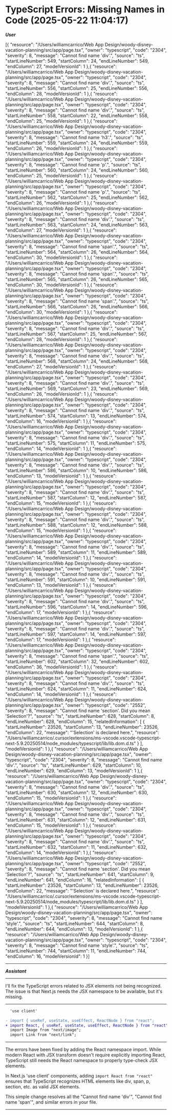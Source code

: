 <!-- Generated by SpecStory -->

# TypeScript Errors: Missing Names in Code (2025-05-22 11:04:17)

_**User**_

[{
	"resource": "/Users/williamcarrico/Web App Design/woody-disney-vacation-planning/src/app/page.tsx",
	"owner": "typescript",
	"code": "2304",
	"severity": 8,
	"message": "Cannot find name 'div'.",
	"source": "ts",
	"startLineNumber": 549,
	"startColumn": 24,
	"endLineNumber": 549,
	"endColumn": 27,
	"modelVersionId": 1
},{
	"resource": "/Users/williamcarrico/Web App Design/woody-disney-vacation-planning/src/app/page.tsx",
	"owner": "typescript",
	"code": "2304",
	"severity": 8,
	"message": "Cannot find name 'div'.",
	"source": "ts",
	"startLineNumber": 556,
	"startColumn": 25,
	"endLineNumber": 556,
	"endColumn": 28,
	"modelVersionId": 1
},{
	"resource": "/Users/williamcarrico/Web App Design/woody-disney-vacation-planning/src/app/page.tsx",
	"owner": "typescript",
	"code": "2304",
	"severity": 8,
	"message": "Cannot find name 'div'.",
	"source": "ts",
	"startLineNumber": 558,
	"startColumn": 22,
	"endLineNumber": 558,
	"endColumn": 25,
	"modelVersionId": 1
},{
	"resource": "/Users/williamcarrico/Web App Design/woody-disney-vacation-planning/src/app/page.tsx",
	"owner": "typescript",
	"code": "2304",
	"severity": 8,
	"message": "Cannot find name 'h3'.",
	"source": "ts",
	"startLineNumber": 559,
	"startColumn": 24,
	"endLineNumber": 559,
	"endColumn": 26,
	"modelVersionId": 1
},{
	"resource": "/Users/williamcarrico/Web App Design/woody-disney-vacation-planning/src/app/page.tsx",
	"owner": "typescript",
	"code": "2304",
	"severity": 8,
	"message": "Cannot find name 'p'.",
	"source": "ts",
	"startLineNumber": 560,
	"startColumn": 24,
	"endLineNumber": 560,
	"endColumn": 25,
	"modelVersionId": 1
},{
	"resource": "/Users/williamcarrico/Web App Design/woody-disney-vacation-planning/src/app/page.tsx",
	"owner": "typescript",
	"code": "2304",
	"severity": 8,
	"message": "Cannot find name 'p'.",
	"source": "ts",
	"startLineNumber": 562,
	"startColumn": 25,
	"endLineNumber": 562,
	"endColumn": 26,
	"modelVersionId": 1
},{
	"resource": "/Users/williamcarrico/Web App Design/woody-disney-vacation-planning/src/app/page.tsx",
	"owner": "typescript",
	"code": "2304",
	"severity": 8,
	"message": "Cannot find name 'div'.",
	"source": "ts",
	"startLineNumber": 563,
	"startColumn": 24,
	"endLineNumber": 563,
	"endColumn": 27,
	"modelVersionId": 1
},{
	"resource": "/Users/williamcarrico/Web App Design/woody-disney-vacation-planning/src/app/page.tsx",
	"owner": "typescript",
	"code": "2304",
	"severity": 8,
	"message": "Cannot find name 'span'.",
	"source": "ts",
	"startLineNumber": 564,
	"startColumn": 26,
	"endLineNumber": 564,
	"endColumn": 30,
	"modelVersionId": 1
},{
	"resource": "/Users/williamcarrico/Web App Design/woody-disney-vacation-planning/src/app/page.tsx",
	"owner": "typescript",
	"code": "2304",
	"severity": 8,
	"message": "Cannot find name 'span'.",
	"source": "ts",
	"startLineNumber": 565,
	"startColumn": 26,
	"endLineNumber": 565,
	"endColumn": 30,
	"modelVersionId": 1
},{
	"resource": "/Users/williamcarrico/Web App Design/woody-disney-vacation-planning/src/app/page.tsx",
	"owner": "typescript",
	"code": "2304",
	"severity": 8,
	"message": "Cannot find name 'span'.",
	"source": "ts",
	"startLineNumber": 566,
	"startColumn": 26,
	"endLineNumber": 566,
	"endColumn": 30,
	"modelVersionId": 1
},{
	"resource": "/Users/williamcarrico/Web App Design/woody-disney-vacation-planning/src/app/page.tsx",
	"owner": "typescript",
	"code": "2304",
	"severity": 8,
	"message": "Cannot find name 'div'.",
	"source": "ts",
	"startLineNumber": 567,
	"startColumn": 25,
	"endLineNumber": 567,
	"endColumn": 28,
	"modelVersionId": 1
},{
	"resource": "/Users/williamcarrico/Web App Design/woody-disney-vacation-planning/src/app/page.tsx",
	"owner": "typescript",
	"code": "2304",
	"severity": 8,
	"message": "Cannot find name 'div'.",
	"source": "ts",
	"startLineNumber": 568,
	"startColumn": 24,
	"endLineNumber": 568,
	"endColumn": 27,
	"modelVersionId": 1
},{
	"resource": "/Users/williamcarrico/Web App Design/woody-disney-vacation-planning/src/app/page.tsx",
	"owner": "typescript",
	"code": "2304",
	"severity": 8,
	"message": "Cannot find name 'div'.",
	"source": "ts",
	"startLineNumber": 569,
	"startColumn": 23,
	"endLineNumber": 569,
	"endColumn": 26,
	"modelVersionId": 1
},{
	"resource": "/Users/williamcarrico/Web App Design/woody-disney-vacation-planning/src/app/page.tsx",
	"owner": "typescript",
	"code": "2304",
	"severity": 8,
	"message": "Cannot find name 'div'.",
	"source": "ts",
	"startLineNumber": 574,
	"startColumn": 13,
	"endLineNumber": 574,
	"endColumn": 16,
	"modelVersionId": 1
},{
	"resource": "/Users/williamcarrico/Web App Design/woody-disney-vacation-planning/src/app/page.tsx",
	"owner": "typescript",
	"code": "2304",
	"severity": 8,
	"message": "Cannot find name 'div'.",
	"source": "ts",
	"startLineNumber": 575,
	"startColumn": 11,
	"endLineNumber": 575,
	"endColumn": 14,
	"modelVersionId": 1
},{
	"resource": "/Users/williamcarrico/Web App Design/woody-disney-vacation-planning/src/app/page.tsx",
	"owner": "typescript",
	"code": "2304",
	"severity": 8,
	"message": "Cannot find name 'div'.",
	"source": "ts",
	"startLineNumber": 586,
	"startColumn": 10,
	"endLineNumber": 586,
	"endColumn": 13,
	"modelVersionId": 1
},{
	"resource": "/Users/williamcarrico/Web App Design/woody-disney-vacation-planning/src/app/page.tsx",
	"owner": "typescript",
	"code": "2304",
	"severity": 8,
	"message": "Cannot find name 'div'.",
	"source": "ts",
	"startLineNumber": 587,
	"startColumn": 12,
	"endLineNumber": 587,
	"endColumn": 15,
	"modelVersionId": 1
},{
	"resource": "/Users/williamcarrico/Web App Design/woody-disney-vacation-planning/src/app/page.tsx",
	"owner": "typescript",
	"code": "2304",
	"severity": 8,
	"message": "Cannot find name 'div'.",
	"source": "ts",
	"startLineNumber": 588,
	"startColumn": 12,
	"endLineNumber": 588,
	"endColumn": 15,
	"modelVersionId": 1
},{
	"resource": "/Users/williamcarrico/Web App Design/woody-disney-vacation-planning/src/app/page.tsx",
	"owner": "typescript",
	"code": "2304",
	"severity": 8,
	"message": "Cannot find name 'div'.",
	"source": "ts",
	"startLineNumber": 589,
	"startColumn": 11,
	"endLineNumber": 589,
	"endColumn": 14,
	"modelVersionId": 1
},{
	"resource": "/Users/williamcarrico/Web App Design/woody-disney-vacation-planning/src/app/page.tsx",
	"owner": "typescript",
	"code": "2304",
	"severity": 8,
	"message": "Cannot find name 'div'.",
	"source": "ts",
	"startLineNumber": 591,
	"startColumn": 10,
	"endLineNumber": 591,
	"endColumn": 13,
	"modelVersionId": 1
},{
	"resource": "/Users/williamcarrico/Web App Design/woody-disney-vacation-planning/src/app/page.tsx",
	"owner": "typescript",
	"code": "2304",
	"severity": 8,
	"message": "Cannot find name 'div'.",
	"source": "ts",
	"startLineNumber": 596,
	"startColumn": 14,
	"endLineNumber": 596,
	"endColumn": 17,
	"modelVersionId": 1
},{
	"resource": "/Users/williamcarrico/Web App Design/woody-disney-vacation-planning/src/app/page.tsx",
	"owner": "typescript",
	"code": "2304",
	"severity": 8,
	"message": "Cannot find name 'div'.",
	"source": "ts",
	"startLineNumber": 597,
	"startColumn": 14,
	"endLineNumber": 597,
	"endColumn": 17,
	"modelVersionId": 1
},{
	"resource": "/Users/williamcarrico/Web App Design/woody-disney-vacation-planning/src/app/page.tsx",
	"owner": "typescript",
	"code": "2304",
	"severity": 8,
	"message": "Cannot find name 'span'.",
	"source": "ts",
	"startLineNumber": 602,
	"startColumn": 32,
	"endLineNumber": 602,
	"endColumn": 36,
	"modelVersionId": 1
},{
	"resource": "/Users/williamcarrico/Web App Design/woody-disney-vacation-planning/src/app/page.tsx",
	"owner": "typescript",
	"code": "2304",
	"severity": 8,
	"message": "Cannot find name 'div'.",
	"source": "ts",
	"startLineNumber": 624,
	"startColumn": 11,
	"endLineNumber": 624,
	"endColumn": 14,
	"modelVersionId": 1
},{
	"resource": "/Users/williamcarrico/Web App Design/woody-disney-vacation-planning/src/app/page.tsx",
	"owner": "typescript",
	"code": "2552",
	"severity": 8,
	"message": "Cannot find name 'section'. Did you mean 'Selection'?",
	"source": "ts",
	"startLineNumber": 628,
	"startColumn": 8,
	"endLineNumber": 628,
	"endColumn": 15,
	"relatedInformation": [
		{
			"startLineNumber": 23526,
			"startColumn": 13,
			"endLineNumber": 23526,
			"endColumn": 22,
			"message": "'Selection' is declared here.",
			"resource": "/Users/williamcarrico/.cursor/extensions/ms-vscode.vscode-typescript-next-5.9.20250514/node_modules/typescript/lib/lib.dom.d.ts"
		}
	],
	"modelVersionId": 1
},{
	"resource": "/Users/williamcarrico/Web App Design/woody-disney-vacation-planning/src/app/page.tsx",
	"owner": "typescript",
	"code": "2304",
	"severity": 8,
	"message": "Cannot find name 'div'.",
	"source": "ts",
	"startLineNumber": 629,
	"startColumn": 10,
	"endLineNumber": 629,
	"endColumn": 13,
	"modelVersionId": 1
},{
	"resource": "/Users/williamcarrico/Web App Design/woody-disney-vacation-planning/src/app/page.tsx",
	"owner": "typescript",
	"code": "2304",
	"severity": 8,
	"message": "Cannot find name 'div'.",
	"source": "ts",
	"startLineNumber": 630,
	"startColumn": 12,
	"endLineNumber": 630,
	"endColumn": 15,
	"modelVersionId": 1
},{
	"resource": "/Users/williamcarrico/Web App Design/woody-disney-vacation-planning/src/app/page.tsx",
	"owner": "typescript",
	"code": "2304",
	"severity": 8,
	"message": "Cannot find name 'div'.",
	"source": "ts",
	"startLineNumber": 631,
	"startColumn": 12,
	"endLineNumber": 631,
	"endColumn": 15,
	"modelVersionId": 1
},{
	"resource": "/Users/williamcarrico/Web App Design/woody-disney-vacation-planning/src/app/page.tsx",
	"owner": "typescript",
	"code": "2304",
	"severity": 8,
	"message": "Cannot find name 'div'.",
	"source": "ts",
	"startLineNumber": 632,
	"startColumn": 11,
	"endLineNumber": 632,
	"endColumn": 14,
	"modelVersionId": 1
},{
	"resource": "/Users/williamcarrico/Web App Design/woody-disney-vacation-planning/src/app/page.tsx",
	"owner": "typescript",
	"code": "2552",
	"severity": 8,
	"message": "Cannot find name 'section'. Did you mean 'Selection'?",
	"source": "ts",
	"startLineNumber": 641,
	"startColumn": 9,
	"endLineNumber": 641,
	"endColumn": 16,
	"relatedInformation": [
		{
			"startLineNumber": 23526,
			"startColumn": 13,
			"endLineNumber": 23526,
			"endColumn": 22,
			"message": "'Selection' is declared here.",
			"resource": "/Users/williamcarrico/.cursor/extensions/ms-vscode.vscode-typescript-next-5.9.20250514/node_modules/typescript/lib/lib.dom.d.ts"
		}
	],
	"modelVersionId": 1
},{
	"resource": "/Users/williamcarrico/Web App Design/woody-disney-vacation-planning/src/app/page.tsx",
	"owner": "typescript",
	"code": "2304",
	"severity": 8,
	"message": "Cannot find name 'style'.",
	"source": "ts",
	"startLineNumber": 644,
	"startColumn": 8,
	"endLineNumber": 644,
	"endColumn": 13,
	"modelVersionId": 1
},{
	"resource": "/Users/williamcarrico/Web App Design/woody-disney-vacation-planning/src/app/page.tsx",
	"owner": "typescript",
	"code": "2304",
	"severity": 8,
	"message": "Cannot find name 'style'.",
	"source": "ts",
	"startLineNumber": 744,
	"startColumn": 11,
	"endLineNumber": 744,
	"endColumn": 16,
	"modelVersionId": 1
}]

---

_**Assistant**_



---

I'll fix the TypeScript errors related to JSX elements not being recognized. The issue is that Next.js needs the JSX namespace to be available, but it's missing.

---

```diff
  'use client'
  
- import { useRef, useState, useEffect, ReactNode } from "react";
+ import React, { useRef, useState, useEffect, ReactNode } from "react";
  import Image from "next/image";
  import Link from "next/link";
```

---

The errors have been fixed by adding the React namespace import. While modern React with JSX transform doesn't require explicitly importing React, TypeScript still needs the React namespace to properly type-check JSX elements.

In Next.js 'use client' components, adding `import React from "react"` ensures that TypeScript recognizes HTML elements like div, span, p, section, etc. as valid JSX elements.

This simple change resolves all the "Cannot find name 'div'", "Cannot find name 'span'", and similar errors in your file.

---

